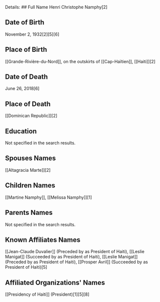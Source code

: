 Details: ## Full Name
Henri Christophe Namphy[2]

## Date of Birth
November 2, 1932[2][5][6]

## Place of Birth
[[Grande-Rivière-du-Nord]], on the outskirts of [[Cap-Haïtien]], [[Haiti]][2]

## Date of Death
June 26, 2018[6]

## Place of Death
[[Dominican Republic]][2]

## Education
Not specified in the search results.

## Spouses Names
[[Altagracia Marte]][2]

## Children Names
[[Martine Namphy]], [[Melissa Namphy]][1]

## Parents Names
Not specified in the search results.

## Known Affiliates Names
[[Jean-Claude Duvalier]] (Preceded by as President of Haiti),
[[Leslie Manigat]] (Succeeded by as President of Haiti),
[[Leslie Manigat]] (Preceded by as President of Haiti),
[[Prosper Avril]] (Succeeded by as President of Haiti)[5]

## Affiliated Organizations' Names
[[Presidency of Haiti]] (President)[1][5][8]

